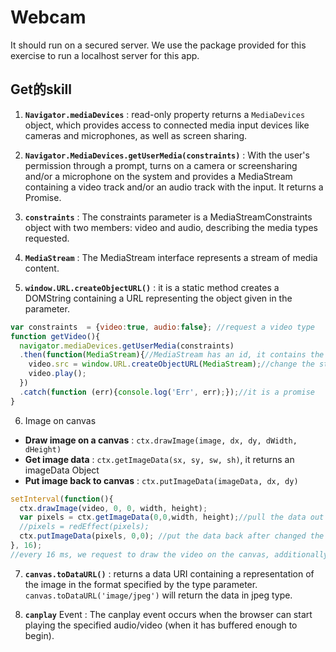 # Webcam
It should run on a secured server. We use the package provided for this exercise to run a localhost server for this app.

## Get的skill
1. **`Navigator.mediaDevices`** : read-only property returns a `MediaDevices` object, which provides access to connected media input devices like 
cameras and microphones, as well as screen sharing.

2. **`Navigator.MediaDevices.getUserMedia(constraints)`** : With the user's permission through a prompt, turns on a camera or screensharing and/or 
a microphone on the system and provides a MediaStream containing a video track and/or an audio track with the input. It returns a Promise.

3. **`constraints`** : The constraints parameter is a MediaStreamConstraints object with two members: video and audio, describing the media types 
requested. 

4. **`MediaStream`** : The MediaStream interface represents a stream of media content.

5. **`window.URL.createObjectURL()`** : it is a static method creates a DOMString containing a URL representing the object given in the 
parameter. 
```javascript
var constraints  = {video:true, audio:false}; //request a video type
function getVideo(){
  navigator.mediaDevices.getUserMedia(constraints)
  .then(function(MediaStream){//MediaStream has an id, it contains the live stream as a string
    video.src = window.URL.createObjectURL(MediaStream);//change the string to a URL for video to play
    video.play();
  })
  .catch(function (err){console.log('Err', err);});//it is a promise
}
```

6. Image on canvas
  - **Draw image on a canvas** : `ctx.drawImage(image, dx, dy, dWidth, dHeight)`
  - **Get image data** : `ctx.getImageData(sx, sy, sw, sh)`, it returns an imageData Object
  - **Put image back to canvas** : `ctx.putImageData(imageData, dx, dy)`
  ```javascript
  setInterval(function(){
    ctx.drawImage(video, 0, 0, width, height);
    var pixels = ctx.getImageData(0,0,width, height);//pull the data out
    //pixels = redEffect(pixels);
    ctx.putImageData(pixels, 0,0); //put the data back after changed the rgba by redEffect function.
  }, 16); 
  //every 16 ms, we request to draw the video on the canvas, additionally we can get the image data to mess with the rgba
  ```

7. **`canvas.toDataURL()`** : returns a data URI containing a representation of the image in the format specified by the type parameter. 
`canvas.toDataURL('image/jpeg')` will return the data in jpeg type.

8. **`canplay`** Event : The canplay event occurs when the browser can start playing the specified audio/video (when it has buffered enough to 
begin). 

